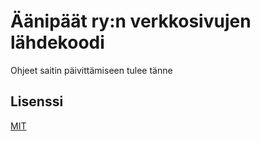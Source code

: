 # Äänipäät ry:n verkkosivujen lähdekoodi

Ohjeet saitin päivittämiseen tulee tänne

## Lisenssi

[MIT](http://opensource.org/licenses/MIT)
